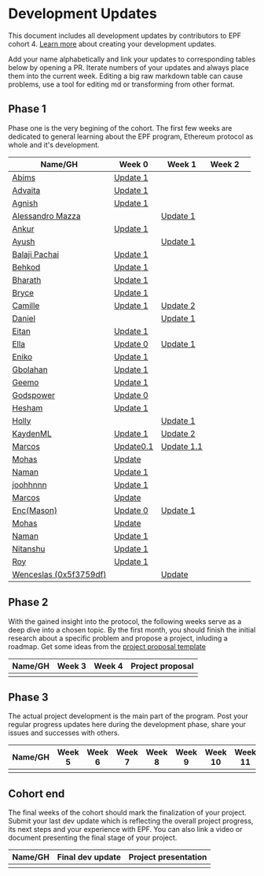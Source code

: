 # Development Updates

This document includes all development updates by contributors to EPF cohort 4. [Learn more](/program-guide/repo-guide.md#development-updates) about creating your development updates.

Add your name alphabetically and link your updates to corresponding tables below by opening a PR. Iterate numbers of your updates and always place them into the current week. Editing a big raw markdown table can cause problems, use a tool for editing md or transforming from other format.

## Phase 1

Phase one is the very begining of the cohort. The first few weeks are dedicated to general learning about the EPF program, Ethereum protocol as whole and it's development.


| Name/GH                                                        | Week 0                                                                                                                                  | Week 1                                                                                  | Week 2 |   |
|----------------------------------------------------------------|-----------------------------------------------------------------------------------------------------------------------------------------|-----------------------------------------------------------------------------------------|--------|---|
| [Abims](https://github.com/mr-abims)                           | [Update 1](https://hackmd.io/@Abims/Skv5kXG5n)                                                                                          |                                                                                         |        |   |
| [Advaita](https://github.com/advaita-saha)                     | [Update 1](https://www.advaita.work/epf/week-0/)                                                                                        |                                                                                         |        |   |
| [Agnish](github.com/agnxsh)                                    | [Update 1](https://hackmd.io/@agnxsh/rJi63dpth)                                                                                         |                                                                                         |        |   |
| [Alessandro Mazza](https://github.com/alessandromazza98)       |                                                                                                                                         | [Update 1](https://alessandromazza.notion.site/Week-1-af53a3bf0fc14d00a477e2430b41a123) |        |   |
| [Ankur](github.com/ankurdubey521)                              | [Update 1](https://hackmd.io/lbxmhPFmTOO44gkqepodYA)                                                                                    |                                                                                         |        |   |
|  [Ayush](https://github.com/ayushm2003/)          |  | [Update 1](https://hackmd.io/@ayushm03/rJHiOTBch)
| [Balaji Pachai](https://github.com/balajipachai/)              | [Update 1](https://hackmd.io/@-x2d35CsRZO-6wA3tor6ag/balajipachai)                                                                      |                                                                                         |        |   |
| [Behkod](https://github.com/behkod)                            | [Update 1](https://hackmd.io/@behkod/epf-c4-w0-u1)                                                                                      |                                                                                         |        |   |
| [Bharath](https://github.com/bharath-123)                      | [Update 1](https://hackmd.io/ULR6uJfnRD2r0pfxqwoPgA)                                                                                    |                                                                                         |        |   |
| [Bryce](github.com/tanhengyeow)                                | [Update 1](https://hackmd.io/@tanhengyeow/SkwDbjpF2)                                                                                    |                                                                                         |        |   |
| [Camille](github.com/camillecorti)                             | [Update 1](https://github.com/camillecorti/SedVit.art/blob/f63a1a87966cdb6ddd3fe20d838de70592030d72/week%20zero%20EPF%20Research%20.md) | [Update 2](https://github.com/camillecorti/SedVit.art/blob/main/week%20one.md)          |        |   |
| [Daniel](https://github.com/danielrachi)                |                                                                                                                                         | [Update 1](https://hackmd.io/@danielrachi/Hy0r3UHqh)                           |        |
| [Eitan](https://github.com/eserilev)                           | [Update 1](https://hackmd.io/@B8vIxNUfSeC2Mhu5CBwSNw/rJ8njJ1O2)                                                                         |                                                                                         |        |   |
| [Ella](https://github.com/0xfmoi)                              | [Update 0](https://hackmd.io/@xfmoi/B1ep19FKh)                                                                                          | [Update 1](https://hackmd.io/@xfmoi/B1ep19FKh)                                          |        |   |
| [Eniko](github.com/eenagy)                                     | [Update 1](https://hackmd.io/@eenagy/r16O7JVKn)                                                                                         |                                                                                         |        |   |
| [Gbolahan](https://github.com/galadd)                          | [Update 1](https://hackmd.io/@galadd/ByA0BNfcn)                                                                                         |                                                                                         |        |   |
| [Geemo](https://github.com/GeemoCandama)                       | [Update 1](https://hackmd.io/@geemo/ryTB4ZUYh)                                                                                          |                                                                                         |        |   |
| [Godspower](https://github.com/Godspower-Eze)                  | [Update 0](https://hackmd.io/@J3DwZRECQGK1DaQ4U_qh4Q/HJ-mASgFs)                                                                         |                                                                                         |        |   |
| [Hesham](https://github.com/gr8h/)                             | [Update 1](https://hackmd.io/@gr8h/S14SpcM93)                                                                                           |                                                                                         |        |   |
| [Holly](https://github.com/atkinsonholly)                      |                                                                                                                                         | [Update 1](https://hackmd.io/e-bYO5ZES2GVLDZgZXmqcQ)                                    |        |   |
| [KaydenML](https://github.com/KaydenML)                        | [Update 1](https://hackmd.io/@v8QYUEqNQI-q90vwuMaJaw/rJmhkJ6th)                                                                         | [Update 2](https://hackmd.io/@v8QYUEqNQI-q90vwuMaJaw/B1fzDR492)                                                                                            |        |   |
| [Marcos](https://sites.google.com/view/marcosvillagra/)        | [Update0.1](https://hackmd.io/@mdvillagra/week0)                                                                                        | [Update 1.1](https://hackmd.io/@mdvillagra/BkwAcsf53)                                   |        |   |
| [Mohas](https://github.com/mohasdev)                           | [Update](https://hackmd.io/@Mohas/HklrvE3Fh)                                                                                            |                                                                                         |        |   |
| [Naman](https://github.com/namn-grg)                           | [Update 1](https://hackmd.io/@namngrg/epf4w1)                                                                                           |                                                                                         |        |   |
| [joohhnnn](https://github.com/joohhnnn)                        | [Update 1](https://hackmd.io/@joohhnnn/EPF-week0)                                                                                       |                                                                                         |        |   |
| [Marcos](https://sites.google.com/view/marcosvillagra/)        | [Update](https://hackmd.io/@UPfOaQgcQTifeXz-5Dd-cQ/week0)                                                                               |                                                                                         |        |   |
| [Enc(Mason)](https://github.com/Mason-Mind)                    | [Update 0](https://hackmd.io/@mason2mind/Bkbriu7c2)                                                                                     | [Update 1](https://hackmd.io/@mason2mind/S1YUWYm93)                                     |        |   |
| [Mohas](https://github.com/mohasdev)                           | [Update](https://hackmd.io/@Mohas/HklrvE3Fh)                                                                                            |                                                                                         |        |   |
| [Naman](https://github.com/namn-grg)                           | [Update 1](https://hackmd.io/@namngrg/epf4w1)                                                                                           |                                                                                         |        |   |
| [Nitanshu](https://github.com/nlok5923)                        | [Update 1](https://hackmd.io/@UDlNLrplT3WgO-8vEVdQjA/HJuNtIW93)                                                                         |                                                                                         |        |   |
| [Roy](https://github.com/roycncn/)                             | [Update 1](https://hackmd.io/@royz/cohort4-week0)                                                                                       |                                                                                         |        |   |
| [Wenceslas (0x5f3759df)](https://github.com/wenceslas-sanchez) |                                                                                                                                         | [Update](https://hackmd.io/@Orlogskapten/S1QdDDTt3)                                     |        |   |




## Phase 2

With the gained insight into the protocol, the following weeks serve as a deep dive into a chosen topic. By the first month, you should finish the initial research about a specific problem and propose a project, inluding a roadmap. Get some ideas from the [project proposal template](https://github.com/eth-protocol-fellows/cohort-four/blob/master/projects/project-template.md)

| Name/GH | Week 3 | Week 4 | Project proposal |
| ------- | ------ | ------ | ---------------- |
|         |        |        |                  |

## Phase 3

The actual project development is the main part of the program. Post your regular progress updates here during the development phase, share your issues and successes with others.

| Name/GH | Week 5 | Week 6 | Week 7 | Week 8 | Week 9 | Week 10 | Week 11 | Week 12 | Week 13 | Week 14 | Week 15 |
| ------- | ------ | ------ | ------ | ------ | ------ | ------- | ------- | ------- | ------- | ------- | ------- |
|         |        |        |        |        |        |         |         |         |         |         |         |

## Cohort end

The final weeks of the cohort should mark the finalization of your project. Submit your last dev update which is reflecting the overall project progress, its next steps and your experience with EPF. You can also link a video or document presenting the final stage of your project.

| Name/GH | Final dev update | Project presentation |
| ------- | ---------------- | -------------------- |
|         |                  |                      |

[def]: https://github.com/taxmeifyoucan/ephemeral-testnet/blob/master/specs.md
